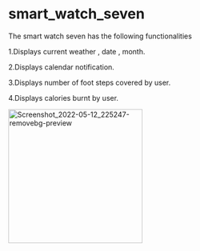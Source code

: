 # smart_watch_seven
The smart watch seven has the following functionalities

1.Displays current weather , date , month.

2.Displays calendar notification.

3.Displays number of foot steps covered by user.

4.Displays calories burnt by user.

<img width="268" alt="Screenshot_2022-05-12_225247-removebg-preview" src="https://user-images.githubusercontent.com/105449448/168287263-b909d887-2833-437b-820f-7ac8bd983d66.png">
